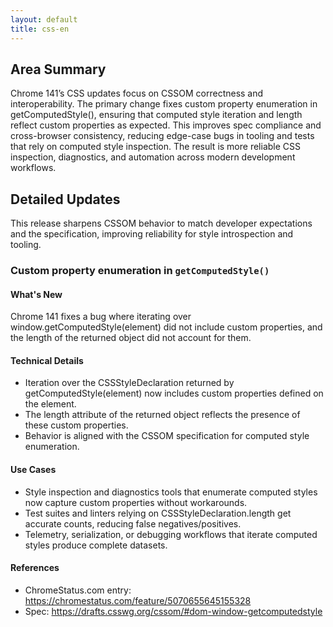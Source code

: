 ```yaml
---
layout: default
title: css-en
---
```


## Area Summary

Chrome 141’s CSS updates focus on CSSOM correctness and interoperability. The primary change fixes custom property enumeration in getComputedStyle(), ensuring that computed style iteration and length reflect custom properties as expected. This improves spec compliance and cross-browser consistency, reducing edge-case bugs in tooling and tests that rely on computed style inspection. The result is more reliable CSS inspection, diagnostics, and automation across modern development workflows.

## Detailed Updates

This release sharpens CSSOM behavior to match developer expectations and the specification, improving reliability for style introspection and tooling.

### Custom property enumeration in `getComputedStyle()`

#### What's New
Chrome 141 fixes a bug where iterating over window.getComputedStyle(element) did not include custom properties, and the length of the returned object did not account for them.

#### Technical Details
- Iteration over the CSSStyleDeclaration returned by getComputedStyle(element) now includes custom properties defined on the element.
- The length attribute of the returned object reflects the presence of these custom properties.
- Behavior is aligned with the CSSOM specification for computed style enumeration.

#### Use Cases
- Style inspection and diagnostics tools that enumerate computed styles now capture custom properties without workarounds.
- Test suites and linters relying on CSSStyleDeclaration.length get accurate counts, reducing false negatives/positives.
- Telemetry, serialization, or debugging workflows that iterate computed styles produce complete datasets.

#### References
- ChromeStatus.com entry: https://chromestatus.com/feature/5070655645155328
- Spec: https://drafts.csswg.org/cssom/#dom-window-getcomputedstyle
